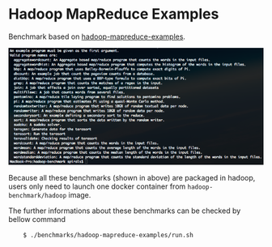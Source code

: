 # Hadoop MapReduce Examples

Benchmark based on [hadoop-mapreduce-examples](https://github.com/apache/hadoop/tree/trunk/hadoop-mapreduce-project/hadoop-mapreduce-examples).

 ![The list of Default Benchmarks](/figures/defaultBenchmarkInfo.png)
 
Because all these benchmarks (shown in above) are packaged in hadoop, users only need to launch one docker container from `hadoop-benchmark/hadoop` image.


The further informations about these benchmarks can be checked by bellow command
```sh
	$ ./benchmarks/hadoop-mapreduce-examples/run.sh
```
